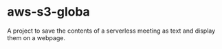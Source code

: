 # aws-s3-globa
A project to save the contents of a serverless meeting as text and display them on a webpage.

